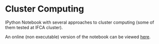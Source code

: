 # Cluster Computing

IPython Notebook with several approaches to cluster computing (some of them tested at IFCA cluster).

An online (non executable) version of the notebook can be viewed [here](http://nbviewer.ipython.org/github/pablodecm/cluster_computing/blob/master/ClusterComputing.ipynb#).


